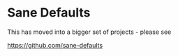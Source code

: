 # Sane Defaults

This has moved into a bigger set of projects - please see

https://github.com/sane-defaults
